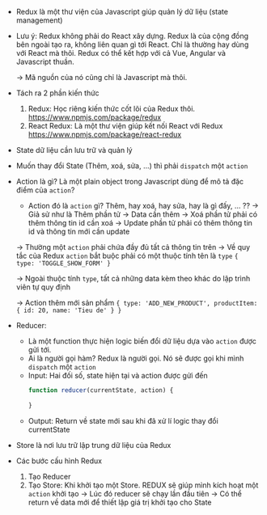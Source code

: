 - Redux là một thư viện của Javascript giúp quản lý dữ liệu (state management)
- Lưu ý: Redux không phải do React xây dựng. Redux là của cộng đồng bên ngoài tạo ra, không liên quan gì tới React. Chỉ là thường hay dùng với React mà thôi. Redux có thể kết hợp với cả Vue, Angular và Javascript thuần.

  -> Mã nguồn của nó cũng chỉ là Javascript mà thôi.

- Tách ra 2 phần kiến thức
  1. Redux: Học riêng kiến thức cốt lõi của Redux thôi.
    https://www.npmjs.com/package/redux
  2. React Redux: Là một thư viện giúp kết nối React với Redux
    https://www.npmjs.com/package/react-redux

- State dữ liệu cần lưu trữ và quản lý
- Muốn thay đổi State (Thêm, xoá, sửa, ...) thì phải `dispatch` một `action`
- Action là gì? Là một plain object trong Javascript dùng để mô tả đặc điểm của `action`?
  - Action đó là `action` gì? Thêm, hay xoá, hay sửa, hay là gì đấy, ... ??
    -> Giả sử như là Thêm phần tử -> Data cần thêm
    -> Xoá phần tử phải có thêm thông tin id cần xoá
    -> Update phần tử phải có thêm thông tin id và thông tin mới cần update

  -> Thường một `action` phải chứa đầy đủ tất cả thông tin trên
  -> Về quy tắc của Redux `action` bắt buộc phải có một thuộc tính tên là `type`
    `{ type: 'TOGGLE_SHOW_FORM' }`

  -> Ngoài thuộc tính `type`, tất cả những data kèm theo khác do lập trình viên tự quy định

  -> Action thêm mới sản phẩm
    `{ type: 'ADD_NEW_PRODUCT', productItem: { id: 20, name: 'Tieu de' } }`

- Reducer: 
  + Là một function thực hiện logic biến đổi dữ liệu dựa vào `action` được gửi tới.
  + Ai là người gọi hàm? Redux là người gọi. Nó sẽ được gọi khi mình `dispatch` một `action`
  + Input: Hai đối số, state hiện tại và action được gửi đến  
    ```javascript
    function reducer(currentState, action) {
      
    }
    ```
  + Output: Return về state mới sau khi đã xử lí logic thay đổi currentState

- Store là nơi lưu trữ lập trung dữ liệu của Redux 


- Các bước cấu hình Redux
  1. Tạo Reducer
  2. Tạo Store: Khi khởi tạo một Store. REDUX sẽ giúp mình kích hoạt một `action` khởi tạo -> Lúc đó reducer sẽ chạy lần đầu tiên -> Có thể return về data mới để thiết lập giá trị khởi tạo cho State